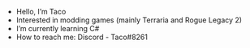 - Hello, I’m Taco
- Interested in modding games (mainly Terraria and Rogue Legacy 2)
- I’m currently learning C#
- How to reach me: Discord - Taco#8261
